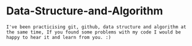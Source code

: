 # Data-Structure-and-Algorithm
    I've been practicising git, github, data structure and algorithm at the same time, If you found some problems with my code I would be happy to hear it and learn from you. :)